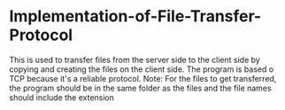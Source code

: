 # Implementation-of-File-Transfer-Protocol
This is used to transfer files from the server side to the client side by copying and creating the files on the client side. The program is based o TCP because it's a reliable protocol.
Note: For the files to get transferred, the program should be in the same folder as the files and the file names should include the extension
